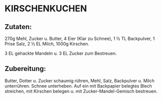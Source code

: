 # KIRSCHENKUCHEN

## Zutaten:

270g Mehl, Zucker u. Butter, 4 Eier (Klar zu Schnee), 1 ½ TL Backpulver,
1 Prise Salz, 2 ½ EL Milch, 1000g Kirschen.

3 EL gehackte Mandeln u. 3 EL Zucker zum Bestreuen.

## Zubereitung:

Butter, Dotter u. Zucker schaumig rühren, Mehl, Salz, Backpulver u.
Milch unterrühren. Schnee unterheben. Auf ein mit Backpapier belegtes
Blech streichen, mit Kirschen belegen u. mit Zucker-Mandel-Gemisch
bestreuen.

